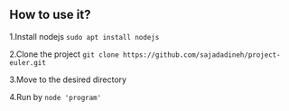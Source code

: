 ## How to use it?

1.Install nodejs `sudo apt install nodejs`

2.Clone the project `git clone https://github.com/sajadadineh/project-euler.git`

3.Move to the desired directory

4.Run by `node 'program'`


